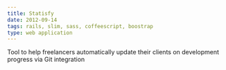 ```yaml
---
title: Statisfy
date: 2012-09-14
tags: rails, slim, sass, coffeescript, boostrap
type: web application
---
```


Tool to help freelancers automatically update their clients on development progress via Git integration
